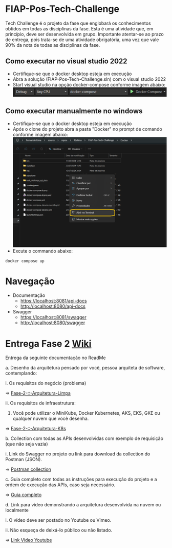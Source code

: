 # FIAP-Pos-Tech-Challenge
Tech Challenge é o projeto da fase que englobará os conhecimentos obtidos em todas as disciplinas da fase. Esta é uma atividade que, em princípio, deve ser desenvolvida em grupo. Importante atentar-se ao prazo de entrega, pois trata-se de uma atividade obrigatória, uma vez que vale 90% da nota de todas as disciplinas da fase. 

## Como executar no visual studio 2022
* Certifique-se que o docker desktop esteja em execução
* Abra a solução (FIAP-Pos-Tech-Challenge.sln) com o visual studio 2022
* Start visual studio na opção docker-compose conforme imagem abaixo:
![image](Documentacao/VS-2022-play-docker-compose.png)

## Como executar manualmente no windows
* Certifique-se que o docker desktop esteja em execução
* Após o clone do projeto abra a pasta "Docker" no prompt de comando conforme imagem abaixo:
![image](Documentacao/Abrir-Terminal.png)
* Excute o commando abaixo:
```
docker compose up
```
# Navegação
* Documentação 
    * [https://localhost:8081/api-docs](https://localhost:8081/api-docs/index.html)
    * [http://localhost:8080/api-docs](http://localhost:8080/api-docs/index.html) 
* Swagger
    * [https://localhost:8081/swagger](https://localhost:8081/swagger/index.html)
    * [http://localhost:8080/swagger](http://localhost:8080/swagger/index.html) 


#
# Entrega Fase 2 [Wiki](https://github.com/fdelima/FIAP-Pos-Tech-Challenge/wiki)

Entrega da seguinte documentação no ReadMe

a. Desenho da arquitetura pensado por você, pessoa arquiteta de software, contemplando:

i.	Os requisitos do negócio (problema) 

=>
[Fase-2-::-Arquitetura-Limpa](https://github.com/fdelima/FIAP-Pos-Tech-Challenge/wiki/Fase-2-::-Arquitetura-Limpa)

ii.	Os requisitos de infraestrutura:
1. Você pode utilizar o MiniKube, Docker Kubernetes, AKS, EKS, GKE ou qualquer nuvem que você desenha. 

=> [Fase-2-::-Arquitetura-K8s](https://github.com/fdelima/FIAP-Pos-Tech-Challenge/wiki/Fase-2-::-Arquitetura-K8s)

b. Collection com todas as APIs desenvolvidas com exemplo de requisição (que não seja vazia)

i.	Link do Swagger no projeto ou link para download da collection do Postman (JSON). 

=> [Postman collection](https://github.com/fdelima/FIAP-Pos-Tech-Challenge/blob/main/Documentacao/FIAP-Pos-Tech-Challenge-grupo-71.postman_collection.zip)

c. Guia completo com todas as instruções para execução do projeto e a ordem de execução das APIs, caso seja necessário.

=> [Guia completo](https://github.com/fdelima/FIAP-Pos-Tech-Challenge/blob/main/Documentacao/Guia%20completo%20com%20todas%20as%20instru%C3%A7%C3%B5es%20para%20execucao%20do%20projeto%20e%20a%20ordem%20de%20execu%C3%A7%C3%A3o%20das%20APIs.pdf)

d. Link para vídeo demonstrando a arquitetura desenvolvida na nuvem ou localmente

i.	O vídeo deve ser postado no Youtube ou Vimeo.

ii.	Não esqueça de deixá-lo público ou não listado.

=> [Link Video Youtube](https://youtu.be/Yktn1fT3N9A)

